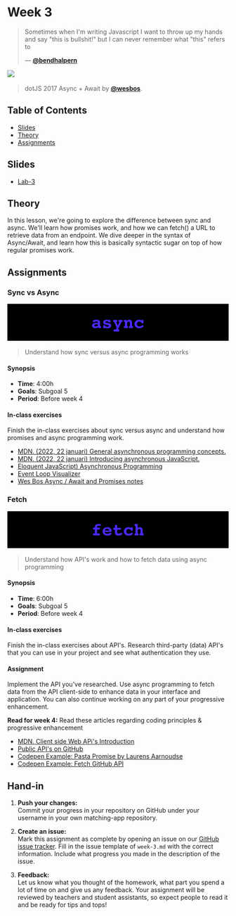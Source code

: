 # Week 3

> Sometimes when I'm writing Javascript I want to throw up my hands and say "this is bullshit!" but I can never remember what "this" refers to
>
> — [**@bendhalpern**][quote-author]

[![][inspiration-cover]][inspiration-link]

> dotJS 2017 Async + Await by [**@wesbos**][inspiration-author].

## Table of Contents

* [Slides](#slides)
* [Theory](#theory)
* [Assignments](#assignments)

## Slides
* [Lab-3][lab3]

## Theory

In this lesson, we're going to explore the difference between sync and async. We'll learn how promises work, and how we can fetch() a URL to retrieve data from an endpoint. We dive deeper in the syntax of Async/Await, and learn how this is basically syntactic sugar on top of how regular promises work.

## Assignments

### Sync vs Async

![Async banner](assets/banners/async.jpg)
> Understand how sync versus async programming works

#### Synopsis

*  **Time**: 4:00h
*  **Goals**: Subgoal 5
*  **Period**: Before week 4

#### In-class exercises

Finish the in-class exercises about sync versus async and understand how promises and async programming work.

* [MDN. (2022, 22 januari) General asynchronous programming concepts.](https://developer.mozilla.org/en-US/docs/Learn/JavaScript/Asynchronous/Concepts)
* [MDN. (2022, 22 januari) Introducing asynchronous JavaScript.](https://developer.mozilla.org/en-US/docs/Learn/JavaScript/Asynchronous/Introducing)
* [Eloquent JavaScript) Asynchronous Programming](https://eloquentjavascript.net/11_async.html)
* [Event Loop Visualizer](https://www.jsv9000.app)
* [Wes Bos Async / Await and Promises notes](https://wesbos.com/javascript/12-advanced-flow-control/67-promises)

### Fetch

![fetch banner](assets/banners/fetch.jpg)
> Understand how API's work and how to fetch data using async programming

#### Synopsis

*  **Time**: 6:00h
*  **Goals**: Subgoal 5
*  **Period**: Before week 4

#### In-class exercises

Finish the in-class exercises about API's. Research third-party (data) API's that you can use in your project and see what authentication they use.

#### Assignment

Implement the API you've researched. Use async programming to fetch data from the API client-side to enhance data in your interface and application. You can also continue working on any part of your progressive enhancement.

**Read for week 4:**
Read these articles regarding coding principles & progressive enhancement

* [MDN. Client side Web APi's Introduction](https://developer.mozilla.org/en-US/docs/Learn/JavaScript/Client-side_web_APIs/Introduction)
* [Public API's on GitHub](https://github.com/public-apis/public-apis)
* [Codepen Example: Pasta Promise by Laurens Aarnoudse](https://codepen.io/Razpudding/pen/RJZeJO)
* [Codepen Example: Fetch GitHub API](https://codepen.io/dandevri/pen/yLPdEKG)


## Hand-in

1. **Push your changes:**  
Commit your progress in your repository on GitHub under your username in your own matching-app repository.

2. **Create an issue:**  
Mark this assignment as complete by opening an issue on our [GitHub issue tracker][issues]. Fill in the issue template of `week-3.md` with the correct information. Include what progress you made in the description of the issue.

3. **Feedback:**  
Let us know what you thought of the homework, what part you spend a lot of time on and give us any feedback. Your assignment will be reviewed by teachers and student assistants, so expect people to read it and be ready for tips and tops!

[lab3]: /slides/fe_lab-3-21-22.pdf

[quote-author]: https://twitter.com/bendhalpern/status/578925947245633536?lang=en
[inspiration-cover]: assets/images/async.png
[inspiration-link]: https://www.youtube.com/watch?v=9YkUCxvaLEk
[inspiration-author]: https://twitter.com/wesbos
[issues]: https://github.com/cmda-bt/fe-course-21-22/issues/new/choose
